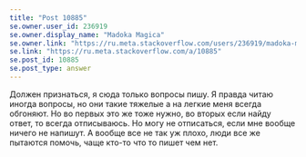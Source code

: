 ```yaml
---
title: "Post 10885"
se.owner.user_id: 236919
se.owner.display_name: "Madoka Magica"
se.owner.link: "https://ru.meta.stackoverflow.com/users/236919/madoka-magica"
se.link: "https://ru.meta.stackoverflow.com/a/10885"
se.post_id: 10885
se.post_type: answer
---
```

<p>Должен признаться, я сюда только вопросы пишу. Я правда читаю иногда вопросы, но они такие тяжелые а на легкие меня всегда обгоняют. Но во первых это же тоже нужно, во вторых если найду ответ, то всегда отписываюсь. Но могу не отписаться, если мне вообще ничего не напишут. А вообще все не так уж плохо, люди все же пытаются помочь, чаще кто-то что то пишет чем нет.</p>
